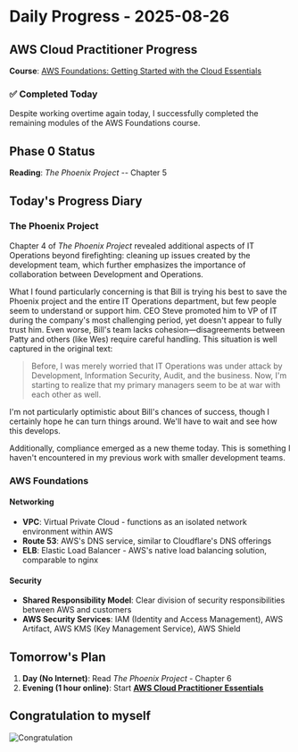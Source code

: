 # Daily Progress - 2025-08-26

## AWS Cloud Practitioner Progress
**Course**: [AWS Foundations: Getting Started with the Cloud Essentials](https://skillbuilder.aws/learn/GTVN1YVH4J/aws-foundations-getting-started-with-the-aws-cloud-essentials/JE4XVHC56M)

### ✅ Completed Today
Despite working overtime again today, I successfully completed the remaining modules of the AWS Foundations course.

## Phase 0 Status
**Reading**: *The Phoenix Project* -- Chapter 5

## Today's Progress Diary
### The Phoenix Project
Chapter 4 of *The Phoenix Project* revealed additional aspects of IT Operations beyond firefighting: cleaning up issues created by the development team, which further emphasizes the importance of collaboration between Development and Operations.

What I found particularly concerning is that Bill is trying his best to save the Phoenix project and the entire IT Operations department, but few people seem to understand or support him. CEO Steve promoted him to VP of IT during the company's most challenging period, yet doesn't appear to fully trust him. Even worse, Bill's team lacks cohesion—disagreements between Patty and others (like Wes) require careful handling. This situation is well captured in the original text:

> Before, I was merely worried that IT Operations was under attack by Development, Information Security, Audit, and the business. Now, I'm starting to realize that my primary managers seem to be at war with each other as well.

I'm not particularly optimistic about Bill's chances of success, though I certainly hope he can turn things around. We'll have to wait and see how this develops.

Additionally, compliance emerged as a new theme today. This is something I haven't encountered in my previous work with smaller development teams.

### AWS Foundations

#### Networking
- **VPC**: Virtual Private Cloud - functions as an isolated network environment within AWS
- **Route 53**: AWS's DNS service, similar to Cloudflare's DNS offerings
- **ELB**: Elastic Load Balancer - AWS's native load balancing solution, comparable to nginx

#### Security
- **Shared Responsibility Model**: Clear division of security responsibilities between AWS and customers
- **AWS Security Services**: IAM (Identity and Access Management), AWS Artifact, AWS KMS (Key Management Service), AWS Shield

## Tomorrow's Plan
1. **Day (No Internet)**: Read *The Phoenix Project* - Chapter 6
2. **Evening (1 hour online)**: Start [**AWS Cloud Practitioner Essentials**](https://skillbuilder.aws/learn/94T2BEN85A/aws-cloud-practitioner-essentials/8D79F3AVR7)

## Congratulation to myself
![Congratulation](https://github.com/user-attachments/assets/febb1f53-ff90-4dd9-879b-0556536ea509)
